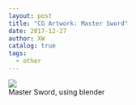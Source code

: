 ```yaml
---
layout: post
title: "CG Artwork: Master Sword"
date: 2017-12-27
author: XW
catalog: true
tags:
  - other
---
```


<div class="post-image-wrapper">
  <div>
    <img src="{{site.url}}/assets/CompressedImages/blender-masterSword.png" class="post-image" />
  </div>
  <div>Master Sword, using blender</div>
</div>
